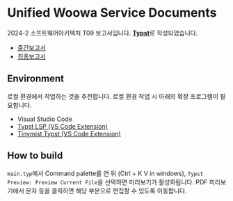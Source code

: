 # Unified Woowa Service Documents 

2024-2 소프트웨어아키텍처 T09 보고서입니다. [**Typst**](https://typst.app/)로 작성되었습니다.
- [중간보고서](documents/MidTerm/중간보고서.pdf)
- [최종보고서](documents/FinalTerm/최종보고서.pdf)

## Environment 
로컬 환경에서 작업하는 것을 추천합니다. 로컬 환경 작업 시 아래의 확장 프로그램이 필요합니다. 
- Visual Studio Code
- [Typst LSP (VS Code Extension)](https://marketplace.visualstudio.com/items?itemName=nvarner.typst-lsp)
- [Tinymist Typst (VS Code Extension)](https://marketplace.visualstudio.com/items?itemName=myriad-dreamin.tinymist)

## How to build 
`main.typ`에서 Command palette를 연 뒤 (Ctrl + K V in windows), `Typst Preview: Preview Current File`을 선택하면 미리보기가 활성화됩니다.
PDF 미리보기에서 문자 등을 클릭하면 해당 부분으로 편집할 수 있도록 이동합니다.
